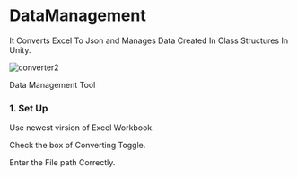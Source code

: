 # DataManagement
It Converts Excel To Json and Manages Data Created In Class Structures In Unity.


![converter2](https://github.com/s2nchangeun2/DataManagement/assets/132358969/44618f11-5482-4957-846c-3dd9bb2f7d38)

Data Management Tool

### 1. Set Up

Use newest virsion of Excel Workbook.

Check the box of Converting Toggle.

Enter the File path Correctly.
